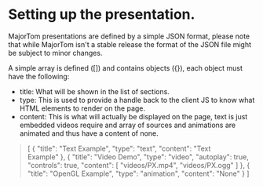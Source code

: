 # Setting up the presentation. #

MajorTom presentations are defined by a simple JSON format, please note that while MajorTom isn't a stable release the format of the JSON file might be subject to minor changes.

A simple array is defined ([]) and contains objects ({}), each object must have the following:

* title:   What will be shown in the list of sections.
* type:    This is used to provide a handle back to the client JS to know what HTML elements to render on the page.
* content: This is what will actually be displayed on the page, text is just embedded videos require and array of sources and animations are animated and thus have a content of none.

>[
>  {
>    "title": "Text Example",
>    "type": "text",
>    "content": "Text<br/>Example"
>  },
>  {
>    "title": "Video Demo",
>    "type": "video",
>    "autoplay": true,
>    "controls": true,
>    "content": [
>      "videos/PX.mp4",
>      "videos/PX.ogg"
>    ]
>  },
>  {
>    "title": "OpenGL Example",
>    "type": "animation",
>    "content": "None"
>  }
>]
